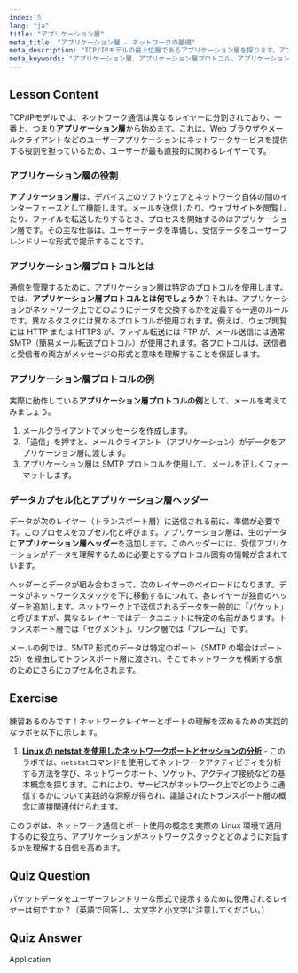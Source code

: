 ```yaml
---
index: 5
lang: "ja"
title: "アプリケーション層"
meta_title: "アプリケーション層 - ネットワークの基礎"
meta_description: "TCP/IPモデルの最上位層であるアプリケーション層を探ります。アプリケーション層プロトコルとは何かを学び、SMTPの例を見て、アプリケーション層ヘッダーがどのようにネットワーク通信のためにデータを準備するかを理解します。"
meta_keywords: "アプリケーション層，アプリケーション層プロトコル，アプリケーション層プロトコルの例，アプリケーション層ヘッダー, TCP/IPモデル, SMTP, ネットワークプロトコル"
---
```


## Lesson Content

TCP/IPモデルでは、ネットワーク通信は異なるレイヤーに分割されており、一番上、つまり**アプリケーション層**から始めます。これは、Web ブラウザやメールクライアントなどのユーザーアプリケーションにネットワークサービスを提供する役割を担っているため、ユーザーが最も直接的に関わるレイヤーです。

### アプリケーション層の役割

**アプリケーション層**は、デバイス上のソフトウェアとネットワーク自体の間のインターフェースとして機能します。メールを送信したり、ウェブサイトを閲覧したり、ファイルを転送したりするとき、プロセスを開始するのはアプリケーション層です。その主な仕事は、ユーザーデータを準備し、受信データをユーザーフレンドリーな形式で提示することです。

### アプリケーション層プロトコルとは

通信を管理するために、アプリケーション層は特定のプロトコルを使用します。では、**アプリケーション層プロトコルとは何でしょうか**？それは、アプリケーションがネットワーク上でどのようにデータを交換するかを定義する一連のルールです。異なるタスクには異なるプロトコルが使用されます。例えば、ウェブ閲覧には HTTP または HTTPS が、ファイル転送には FTP が、メール送信には通常 SMTP（簡易メール転送プロトコル）が使用されます。各プロトコルは、送信者と受信者の両方がメッセージの形式と意味を理解することを保証します。

### アプリケーション層プロトコルの例

実際に動作している**アプリケーション層プロトコルの例**として、メールを考えてみましょう。

1.  メールクライアントでメッセージを作成します。
2.  「送信」を押すと、メールクライアント（アプリケーション）がデータをアプリケーション層に渡します。
3.  アプリケーション層は SMTP プロトコルを使用して、メールを正しくフォーマットします。

### データカプセル化とアプリケーション層ヘッダー

データが次のレイヤー（トランスポート層）に送信される前に、準備が必要です。このプロセスをカプセル化と呼びます。アプリケーション層は、生のデータに**アプリケーション層ヘッダー**を追加します。このヘッダーには、受信アプリケーションがデータを理解するために必要とするプロトコル固有の情報が含まれています。

ヘッダーとデータが組み合わさって、次のレイヤーのペイロードになります。データがネットワークスタックを下に移動するにつれて、各レイヤーが独自のヘッダーを追加します。ネットワーク上で送信されるデータを一般的に「パケット」と呼びますが、異なるレイヤーではデータユニットに特定の名前があります。トランスポート層では「セグメント」、リンク層では「フレーム」です。

メールの例では、SMTP 形式のデータは特定のポート（SMTP の場合はポート 25）を経由してトランスポート層に渡され、そこでネットワークを横断する旅のためにさらにカプセル化されます。

## Exercise

練習あるのみです！ネットワークレイヤーとポートの理解を深めるための実践的なラボを以下に示します。

1.  **[Linux の netstat を使用したネットワークポートとセッションの分析](https://labex.io/ja/labs/comptia-analyze-network-ports-and-sessions-with-netstat-in-linux-592741)** - このラボでは、`netstat`コマンドを使用してネットワークアクティビティを分析する方法を学び、ネットワークポート、ソケット、アクティブ接続などの基本概念を探ります。これにより、サービスがネットワーク上でどのように通信するかについて実践的な洞察が得られ、議論されたトランスポート層の概念に直接関連付けられます。

このラボは、ネットワーク通信とポート使用の概念を実際の Linux 環境で適用するのに役立ち、アプリケーションがネットワークスタックとどのように対話するかを理解する自信を高めます。

## Quiz Question

パケットデータをユーザーフレンドリーな形式で提示するために使用されるレイヤーは何ですか？（英語で回答し、大文字と小文字に注意してください。）

## Quiz Answer

Application
